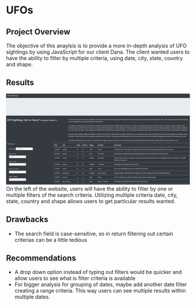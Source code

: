 # UFOs
## Project Overview
The objective of this anaylsis is to provide a more in-depth analysis of UFO sightings by using JavaScript for our client Dana. The client wanted users to have the ability to filter by multiple criteria, using date, city, state, country and shape.
## Results
![alt text](https://github.com/edyi8001/UFOs/blob/main/UFOS/static/UFO%20INDEX.png)
On the left of the website, users will have the ability to filter by one or multiple filters of the search criteria. Utilizing multiple criteria date, city, state, country and shape allows users to get particular results wanted.
## Drawbacks
- The search field is case-sensitive, so in return filtering out certain criterias can be a little tedious
## Recommendations 
- A drop down option instead of typing out filters would be quicker and allow users to see what is filter criteria is available
- For bigger analysis for grouping of dates, maybe add another date filter creating a range criteria. This way users can see multiple results within multiple dates.
